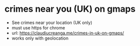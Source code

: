 # crimes near you (UK) on gmaps
* See crimes near your location (UK only)
* must use https for chrome
* url: https://claudiucreanga.me/crimes-in-uk-on-gmaps/
* works only with geolocation

